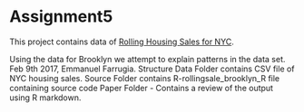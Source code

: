 # Assignment5

This project contains data of [Rolling Housing Sales for NYC](http://www1.nyc.gov/home/search/index.page?search-terms=Rolling+sales+update).

Using the data for Brooklyn we attempt to explain patterns in the data set.
Feb 9th 2017, Emmanuel Farrugia.
Structure
Data Folder contains CSV file of NYC housing sales.
Source Folder contains R-rollingsale_brooklyn_R file containing source code
Paper Folder - Contains a review of the output using R markdown.
